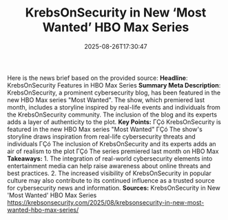 ﻿---
title: "KrebsOnSecurity in New ‘Most Wanted’ HBO Max Series"
date: "2025-08-26T17:30:47"
category: "Markets"
summary: ""
slug: "krebsonsecurity in new most wanted hbo max series"
source_urls:
  - "https://krebsonsecurity.com/2025/08/krebsonsecurity-in-new-most-wanted-hbo-max-series/"
seo:
  title: "KrebsOnSecurity in New ‘Most Wanted’ HBO Max Series | Hash n Hedge"
  description: ""
  keywords: ["news", "markets", "brief"]
---
Here is the news brief based on the provided source:  **Headline**: KrebsOnSecurity Features in HBO Max Series  **Summary Meta Description**: KrebsOnSecurity, a prominent cybersecurity blog, has been featured in the new HBO Max series "Most Wanted". The show, which premiered last month, includes a storyline inspired by real-life events and individuals from the KrebsOnSecurity community. The inclusion of the blog and its experts adds a layer of authenticity to the plot.  **Key Points:**  ΓÇó KrebsOnSecurity is featured in the new HBO Max series "Most Wanted" ΓÇó The show's storyline draws inspiration from real-life cybersecurity threats and individuals ΓÇó The inclusion of KrebsOnSecurity and its experts adds an air of realism to the plot ΓÇó The series premiered last month on HBO Max  **Takeaways:**  1. The integration of real-world cybersecurity elements into entertainment media can help raise awareness about online threats and best practices. 2. The increased visibility of KrebsOnSecurity in popular culture may also contribute to its continued influence as a trusted source for cybersecurity news and information.  **Sources:** KrebsOnSecurity in New 'Most Wanted' HBO Max Series https://krebsonsecurity.com/2025/08/krebsonsecurity-in-new-most-wanted-hbo-max-series/ 
